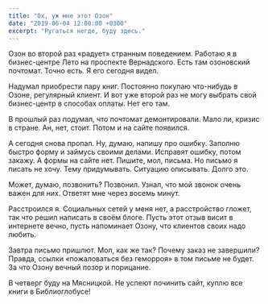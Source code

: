 ```yaml
---
title: "Ох, уж мне этот Озон"
date: "2019-06-04 12:00:00 +0300"
excerpt: "Ругаться негде, буду здесь."
---
```


Озон во второй раз «радует» странным поведением. Работаю я в бизнес-центре Лето на проспекте Вернадского. Есть там озоновский почтомат. Точно есть. Я его сегодня видел.

Надумал приобрести пару книг. Постоянно покупаю что-нибудь в Озоне, регулярный клиент. И вот уже второй раз не могу выбрать свой бизнес-центр в способах оплаты. Нет его там.

В прошлый раз подумал, что почтомат демонтировали. Мало ли, кризис в стране. Ан, нет, стоит. Потом и на сайте появился.

А сегодня снова пропал. Ну, думаю, напишу про ошибку. Заполню быстро форму и займусь своими делами. Исправят ошибку, потом закажу. А формы на сайте нет. Пишите, мол, письма. Но письмо я писать не хочу. Тему придумывать. Ситуацию описывать. Долго это.

Может, думаю, позвонить? Позвонил. Узнал, что мой звонок очень важен для них. Ответят мне через восемь минут.

Расстроился я. Социальных сетей у меня нет, а расстройство гложет, так что решил написать в своём блоге. Пусть этот отзыв висит в интернете вечно, пусть напоминает Озону, что клиентов своих надо любить.

Завтра письмо пришлют. Мол, как же так? Почему заказ не завершили? Правда, ссылки «пожаловаться без геморроя» в том письме не будет. За что Озону вечный позор и порицание.

В четверг буду на Мясницкой. Не успеют починить сайт, куплю все книги в Библиоглобусе!